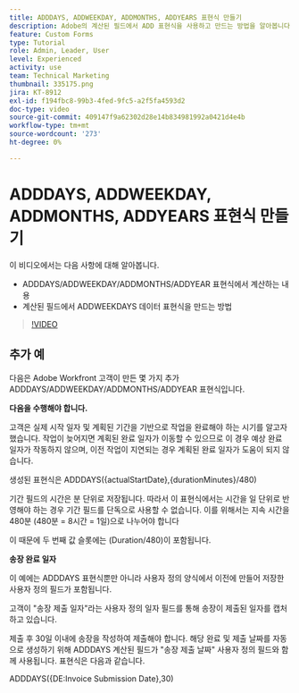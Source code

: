 ```yaml
---
title: ADDDAYS, ADDWEEKDAY, ADDMONTHS, ADDYEARS 표현식 만들기
description: Adobe의 계산된 필드에서 ADD 표현식을 사용하고 만드는 방법을 알아봅니다 [!DNL Workfront].
feature: Custom Forms
type: Tutorial
role: Admin, Leader, User
level: Experienced
activity: use
team: Technical Marketing
thumbnail: 335175.png
jira: KT-8912
exl-id: f194fbc8-99b3-4fed-9fc5-a2f5fa4593d2
doc-type: video
source-git-commit: 409147f9a62302d28e14b834981992a0421d4e4b
workflow-type: tm+mt
source-wordcount: '273'
ht-degree: 0%

---
```


# ADDDAYS, ADDWEEKDAY, ADDMONTHS, ADDYEARS 표현식 만들기

이 비디오에서는 다음 사항에 대해 알아봅니다.

* ADDDAYS/ADDWEEKDAY/ADDMONTHS/ADDYEAR 표현식에서 계산하는 내용
* 계산된 필드에서 ADDWEEKDAYS 데이터 표현식을 만드는 방법

>[!VIDEO](https://video.tv.adobe.com/v/335175/?quality=12&learn=on)

## 추가 예

다음은 Adobe Workfront 고객이 만든 몇 가지 추가 ADDDAYS/ADDWEEKDAY/ADDMONTHS/ADDYEAR 표현식입니다.

**다음을 수행해야 합니다.**

고객은 실제 시작 일자 및 계획된 기간을 기반으로 작업을 완료해야 하는 시기를 알고자 했습니다. 작업이 늦어지면 계획된 완료 일자가 이동할 수 있으므로 이 경우 예상 완료 일자가 작동하지 않으며, 이전 작업이 지연되는 경우 계획된 완료 일자가 도움이 되지 않습니다.

생성된 표현식은 ADDDAYS({actualStartDate},{durationMinutes}/480)

기간 필드의 시간은 분 단위로 저장됩니다. 따라서 이 표현식에서는 시간을 일 단위로 반영해야 하는 경우 기간 필드를 단독으로 사용할 수 없습니다. 이를 위해서는 지속 시간을 480분 (480분 = 8시간 = 1일)으로 나누어야 합니다

이 때문에 두 번째 값 슬롯에는 (Duration/480)이 포함됩니다.


**송장 완료 일자**

이 예에는 ADDDAYS 표현식뿐만 아니라 사용자 정의 양식에서 이전에 만들어 저장한 사용자 정의 필드가 포함됩니다.

고객이 &quot;송장 제출 일자&quot;라는 사용자 정의 일자 필드를 통해 송장이 제출된 일자를 캡처하고 있습니다.

제출 후 30일 이내에 송장을 작성하여 제출해야 합니다. 해당 완료 및 제출 날짜를 자동으로 생성하기 위해 ADDDAYS 계산된 필드가 &quot;송장 제출 날짜&quot; 사용자 정의 필드와 함께 사용됩니다. 표현식은 다음과 같습니다.

ADDDAYS({DE:Invoice Submission Date},30)
